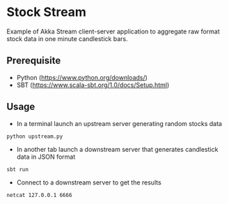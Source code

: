 # Stock Stream
Example of Akka Stream client-server application to aggregate raw format stock data in one minute candlestick bars.

## Prerequisite
* Python (https://www.python.org/downloads/)
* SBT (https://www.scala-sbt.org/1.0/docs/Setup.html)

## Usage
* In a terminal launch an upstream server generating random stocks data
```
python upstream.py
```
* In another tab launch a downstream server that generates candlestick data in JSON format
```
sbt run
```
* Connect to a downstream server to get the results
```
netcat 127.0.0.1 6666
```
